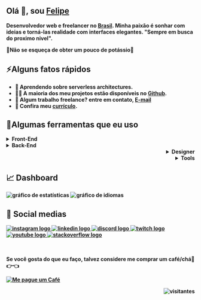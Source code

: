 <h2>Olá 👋, sou <a href="https://felipe-rocha.vercel.app/" target="_blank">Felipe </a></h2>

<p><strong>Desenvolvedor web e freelancer no <a href="https://linkss.app/mufmO" target="_blank">Brasil</a>. Minha paixão é sonhar com ideias e torná-las realidade com interfaces elegantes.
"Sempre em busca do proximo nivel".

<p>🍌Não se esqueça de obter um pouco de potássio🍌</p>

<h2>⚡️Alguns fatos rápidos</h2>
<div align="left">
    <ul>
        <li>🧐 Aprendendo sobre <strong>serverless architectures</strong>.</li>
        <li>👨‍💻 A maioria dos meu projetos estão disponíveis no <a href="https://github.com/FelipeSimoesDaRocha?tab=repositories" target="_blank">Github</a>.</li>
        <li>💼 Algum trabalho freelance? entre em contato, <a href="mailto:Felipe.SimoesDaRocha@Gmail.com" target="_blank">E-mail</a></li>
        <li>📙 Confira meu <a href="https://raw.githubusercontent.com/FelipeSimoesDaRocha/FelipeSimoesDaRocha/20afd8addb05fef498b106cf5ccfed7d3c7369f2/curriculo%5BPDF%5D.pdf" target="_blank">currículo</a>.</li>
    </ul>
</div>

<h2>🚀Algumas ferramentas que eu uso</h2>
<div>
  <div>
    <details align="left">
      <summary>Front-End</summary>
          <img src="https://raw.githubusercontent.com/devicons/devicon/master/icons/nextjs/nextjs-original.svg" alt="next-js" width="25" height="25" />
          <img src="https://raw.githubusercontent.com/devicons/devicon/master/icons/react/react-original-wordmark.svg" alt="react" width="25" height="25" />
          <img src="https://raw.githubusercontent.com/devicons/devicon/master/icons/angularjs/angularjs-original.svg" alt="angular-js" width="25" height="25" />
          <img src="https://raw.githubusercontent.com/devicons/devicon/master/icons/javascript/javascript-original.svg" alt="javascript" width="25" height="25" />
          <img src="https://raw.githubusercontent.com/devicons/devicon/master/icons/typescript/typescript-original.svg" alt="typescript" width="25" height="25" />
          <img src="https://raw.githubusercontent.com/devicons/devicon/master/icons/css3/css3-original-wordmark.svg" alt="css3" width="25" height="25" />
          <img src="https://raw.githubusercontent.com/devicons/devicon/master/icons/sass/sass-original.svg" alt="sass" width="25" height="25" />
          <img src="https://raw.githubusercontent.com/devicons/devicon/master/icons/bootstrap/bootstrap-plain.svg" alt="bootstrap" width="25" height="25" />
      </details>
      <details>
      <summary>Back-End</summary>
          <img src="https://raw.githubusercontent.com/devicons/devicon/master/icons/mongodb/mongodb-original.svg" alt="mongodb" width="25" height="25" />
          <img src="https://raw.githubusercontent.com/devicons/devicon/master/icons/mysql/mysql-original-wordmark.svg" alt="mysql" width="25" height="25" />
          <img src="https://raw.githubusercontent.com/devicons/devicon/master/icons/nodejs/nodejs-original-wordmark.svg" alt="nodejs" width="25" height="25" />
          <img src="https://raw.githubusercontent.com/devicons/devicon/master/icons/heroku/heroku-plain.svg" alt="heroku" width="25" height="25" />
          <img src="https://raw.githubusercontent.com/github/explore/80688e429a7d4ef2fca1e82350fe8e3517d3494d/topics/aws/aws.png" alt="aws" width="25" height="25" />
          <img src="https://www.vectorlogo.zone/logos/google_cloud/google_cloud-icon.svg" alt="gcp" width="25" height="25" />
          <img src="https://raw.githubusercontent.com/devicons/devicon/master/icons/docker/docker-original.svg" alt="Docker" width="25" height="25" />
      </details>
    </div>
    <div align="right">
      <details>
      <summary>Designer</summary>
          <img src="https://raw.githubusercontent.com/devicons/devicon/master/icons/figma/figma-original.svg" alt="Figma" width="25" height="25" />
          <img src="https://raw.githubusercontent.com/devicons/devicon/master/icons/photoshop/photoshop-plain.svg" alt="Photoshop" width="25" height="25" />
          <img src="https://raw.githubusercontent.com/devicons/devicon/master/icons/illustrator/illustrator-plain.svg" alt="Illustrator" width="25" height="25" />
      </details>
      <details>
      <summary>Tools</summary>
          <img src="https://raw.githubusercontent.com/devicons/devicon/master/icons/vscode/vscode-original.svg" alt="Vidual Studio code" width="25" height="25" />
          <img src="https://raw.githubusercontent.com/devicons/devicon/master/icons/visualstudio/visualstudio-plain.svg" alt="Vidual Studio code" width="25" height="25" />
          <img src="https://raw.githubusercontent.com/devicons/devicon/master/icons/git/git-original.svg" alt="Git" width="25" height="25" />
          <img src="https://raw.githubusercontent.com/devicons/devicon/master/icons/github/github-original.svg" alt="GitHub" width="25" height="25" />
          <img src="https://raw.githubusercontent.com/devicons/devicon/master/icons/gitlab/gitlab-original.svg" alt="GitLab" width="25" height="25" />
      </details>
    </div>
</div>

<h2>📈 Dashboard</h2>
<div align="left"> 
   <img src="https://github-readme-stats.vercel.app/api?hide_title=true&hide_rank=false&show_icons=true&include_all_commits=false&count_private=true&disable_animations=false&theme=github_dark&locale=pt-br&hide_border=false&username=FelipeSimoesDaRocha" height="150" alt="gráfico de estatísticas"/>
  <img src="https://github-readme-stats.vercel.app/api/top-langs?locale=pt-br&hide_title=false&layout=compact&card_width=320&langs_count=5&theme=github_dark&hide_border=false&username=FelipeSimoesDaRocha" height="150" alt="gráfico de idiomas" />
</div>
  
<h2>📱 Social medias</h2> 
<div align="left">
  <a href="https://www.instagram.com/fe_br1/" target="_blank">
    <img src="https://raw.githubusercontent.com/maurodesouza/profile-readme-generator/master/src/assets/icons/social/instagram/default.svg" width="44" height="32" alt="instagram logo"  />
  </a>
  <a href="https://www.linkedin.com/in/felipe-sim%C3%B5es-da-rocha/" target="_blank">
    <img src="https://raw.githubusercontent.com/maurodesouza/profile-readme-generator/master/src/assets/icons/social/linkedin/default.svg" width="44" height="32" alt="linkedin logo"  />
  </a>
  <a href="https://discord.com/invite/YFpCswADvF" target="_blank">
    <img src="https://raw.githubusercontent.com/maurodesouza/profile-readme-generator/master/src/assets/icons/social/discord/default.svg" width="44" height="32" alt="discord logo"  />
  </a>
  <a href="https://www.twitch.tv/felisoft" target="_blank">      
    <img src="https://raw.githubusercontent.com/maurodesouza/profile-readme-generator/master/src/assets/icons/social/twitch/default.svg" width="44" height="32" alt="twitch logo"  />
  </a>
  <a href="https://www.youtube.com/channel/UCZHg42bcGOziqLRlGldjJpA" target="_blank">
    <img src="https://raw.githubusercontent.com/maurodesouza/profile-readme-generator/master/src/assets/icons/social/youtube/default.svg" width="44" height="32" alt="youtube logo"  />
  </a>
  <a href="https://stackoverflow.com/users/21069353/felipe-sim%c3%b5es-da-rocha" target="_blank">
    <img src="https://raw.githubusercontent.com/maurodesouza/profile-readme-generator/master/src/assets/icons/social/stackoverflow/default.svg" width="44" height="32" alt="stackoverflow logo"  />
  </a>      
</div>

<br>
<br>
<p><strong>Se você gosta do que eu faço, talvez considere me comprar um café/chá🥺👉👈<p/>
<a href="https://www.buymeacoffee.com/feliperocha" target="_blank"><img src="https://cdn.buymeacoffee.com/buttons/v2/default-red.png" alt="Me pague um Café" width="150" ></a>
    
<p align="right"><img src="https://visitor-badge.glitch.me/badge?page_id=FelipeSimoesDaRocha.FelipeSimoesDaRocha" alt="visitantes"></p>
